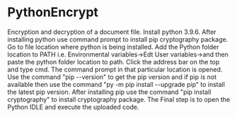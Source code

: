 # PythonEncrypt
Encryption and decryption of a document file.
Install python 3.9.6.
After installing python use command prompt to install pip cryptography package.
Go to file location where python is being installed.
Add the Python folder location to PATH i.e. 
Environmental variables->Edt User variables->and then paste the python folder location to path.
Click the address bar on the top and type cmd.
The command prompt in that particular location is opened.
Use the command "pip --version" to get the pip version and if pip is not available then 
use the command "py -m pip install --upgrade pip" to install the latest pip version.
After installing pip use the command "pip install cryptography" to install cryptography package.
The Final step is to open the Python IDLE and execute the uploaded code.
